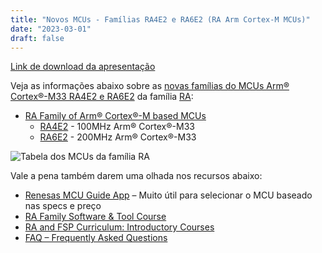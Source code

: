 ```yaml
---
title: "Novos MCUs - Famílias RA4E2 e RA6E2 (RA Arm Cortex-M MCUs)"
date: "2023-03-01"
draft: false
---
```


[Link de download da apresentação](../assets/material/RA4E2_RA6E2_Introduction.pdf)

Veja as informações abaixo sobre as [novas famílias do MCUs Arm® Cortex®-M33 RA4E2 e RA6E2](https://www.renesas.com/us/en/about/press-room/renesas-expands-ra-mcu-family-two-new-entry-line-groups-offering-optimal-combination-performance) da família [RA](https://www.renesas.com/us/en/products/microcontrollers-microprocessors/ra-cortex-m-mcus):

- [RA Family of Arm® Cortex®-M based MCUs](https://www.renesas.com/br/en/products/microcontrollers-microprocessors/ra-cortex-m-mcus)
  - [RA4E2](https://www.renesas.com/br/en/products/microcontrollers-microprocessors/ra-cortex-m-mcus/ra4e2-entry-line-100mhz-arm-cortex-m33-general-purpose-microcontroller) - 100MHz Arm® Cortex®-M33
  - [RA6E2](https://www.renesas.com/br/en/products/microcontrollers-microprocessors/ra-cortex-m-mcus/ra6e2-entry-line-200mhz-arm-cortex-m33-general-purpose-microcontroller) - 200MHz Arm® Cortex®-M33

![Tabela dos MCUs da família RA](../assets/img/RA4E2_RA6E2_table.png "Tabela dos MCUs da família RA")

Vale a pena também darem uma olhada nos recursos abaixo:
- [Renesas MCU Guide App](https://www.renesas.com/us/en/products/microcontrollers-microprocessors/renesas-mcu-guide-app) – Muito útil para selecionar o MCU baseado nas specs e preço
- [RA Family Software & Tool Course](https://www.renesas.com/br/en/software-tool/ra-software-tool-course)
- [RA and FSP Curriculum: Introductory Courses](https://en-support.renesas.com/knowledgeBase/20522329)
- [FAQ – Frequently Asked Questions](https://en-support.renesas.com/knowledgeBase/category/31087)
